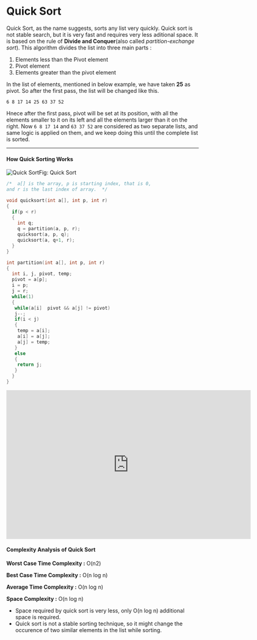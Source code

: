 # Quick Sort        

Quick Sort, as the name suggests, sorts any list very  quickly. Quick sort is not stable search, but it is very fast and  requires very less aditional space. It is based on the rule of **Divide and Conquer**(also called *partition-exchange sort*). This algorithm divides the list into three main parts :

1. Elements less than the Pivot element
2. Pivot element
3. Elements greater than the pivot element

In the list of elements, mentioned in below example, we have taken **25** as pivot. So after the first pass, the list will be changed like this.

`6 8 17 14 25 63 37 52`

Hnece after the first pass, pivot will be set at its position, with  all the elements smaller to it on its left and all the elements larger  than it on the right. Now `6 8 17 14` and `63 37 52`  are considered as two separate lists, and same logic is applied on  them, and we keep doing this until the complete list is sorted.

------

#### How Quick Sorting Works

![Quick Sort](https://cdn.rawgit.com/sayef/tech/master/uploads/2015/12/quick-sort.png)Fig: Quick Sort

 

```c++
/*  a[] is the array, p is starting index, that is 0, 
and r is the last index of array.  */

void quicksort(int a[], int p, int r)    
{
  if(p < r)
  {
    int q;
    q = partition(a, p, r);
    quicksort(a, p, q);
    quicksort(a, q+1, r);
  }
}

int partition(int a[], int p, int r)
{
  int i, j, pivot, temp;
  pivot = a[p];
  i = p;
  j = r;
  while(1)
  {
   while(a[i]  pivot && a[j] != pivot)
   j--;
   if(i < j)
   {
    temp = a[i];
    a[i] = a[j];
    a[j] = temp;
   }
   else
   {
    return j;
   }
  }
}
```



<iframe class="youtube-player" type="text/html" src="http://www.youtube.com/embed/-7pzsM6gxgY?version=3&amp;rel=1&amp;fs=1&amp;autohide=2&amp;showsearch=0&amp;showinfo=1&amp;iv_load_policy=1&amp;wmode=transparent" allowfullscreen="true" style="border:0;" width="640" height="390"></iframe>

#### Complexity Analysis of Quick Sort

**Worst Case Time Complexity :** O(n2)

**Best Case Time Complexity :** O(n log n)

**Average Time Complexity :** O(n log n)

**Space Complexity :** O(n log n)

- Space required by quick sort is very less, only O(n log n) additional space is required.
- Quick sort is not a stable sorting technique, so it might change the  occurence of two similar elements in the list while sorting.